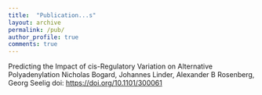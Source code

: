 ```yaml
---
title:  "Publication...s"
layout: archive
permalink: /pub/
author_profile: true
comments: true
---
```


Predicting the Impact of cis-Regulatory Variation on Alternative Polyadenylation
Nicholas Bogard, Johannes Linder, Alexander B Rosenberg, Georg Seelig
doi: <https://doi.org/10.1101/300061>
